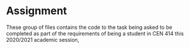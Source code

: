 # Assignment

These group of files contains the code to the task being asked to be completed as part of the requirements of being a student in CEN 414 this 2020/2021 academic session,
